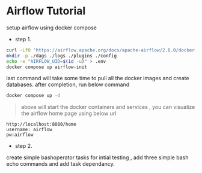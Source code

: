 # Airflow Tutorial

setup airflow using docker compose 

* step 1.

```bash
curl -LfO 'https://airflow.apache.org/docs/apache-airflow/2.8.0/docker-compose.yaml'
mkdir -p ./dags ./logs ./plugins ./config
echo -e "AIRFLOW_UID=$(id -u)" > .env
docker compose up airflow-init
```

last command will take some time to pull all the docker images and create databases. after completion, run below command

```bash
docker compose up -d
```
> above will start the docker containers and services , you can visualize the airflow home page using below url

```
http://localhost:8080/home
username: airflow
pw:airflow
```

* step 2.

create simple bashoperator tasks for intial testing , add three simple bash echo commands and add task dependancy.

